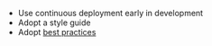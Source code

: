 - Use continuous deployment early in development
- Adopt a style guide
- Adopt [best practices](https://docs.aws.amazon.com/AWSCloudFormation/latest/UserGuide/best-practices.html)